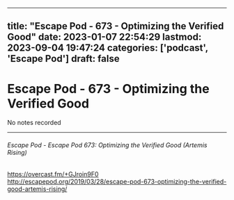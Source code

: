 
---
title: "Escape Pod - 673 - Optimizing the Verified Good"
date: 2023-01-07 22:54:29
lastmod: 2023-09-04 19:47:24
categories: ['podcast', 'Escape Pod']
draft: false
---


# Escape Pod - 673 - Optimizing the Verified Good
No notes recorded

- - -
###### Escape Pod - Escape Pod 673: Optimizing the Verified Good (Artemis Rising)

https://overcast.fm/+GJroin9F0  
http://escapepod.org/2019/03/28/escape-pod-673-optimizing-the-verified-good-artemis-rising/

<!-- #public #podcast #Escape Pod# -->

<!-- {BearID:9BB02316-B8FB-4105-8207-F1C501AE7A9F-28016-00002D97D179BA1D} -->

